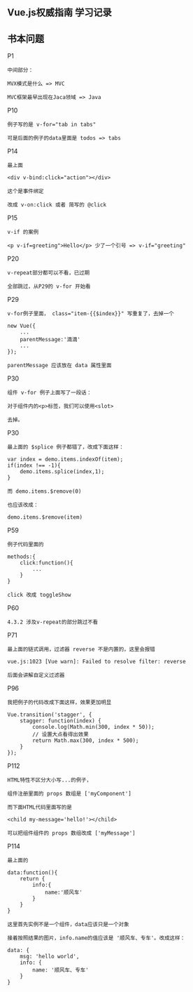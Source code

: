 Vue.js权威指南 学习记录
---

书本问题
---

P1
    
    中间部分：
    
    MVX模式是什么 => MVC

    MVC框架最早出现在Jaca领域 => Java

P10

    例子写的是 v-for="tab in tabs"

    可是后面的例子的data里面是 todos => tabs

P14

    最上面

    <div v-bind:click="action"></div>

    这个是事件绑定

    改成 v-on:click 或者 简写的 @click

P15

    v-if 的案例

    <p v-if=greeting">Hello</p> 少了一个引号 => v-if="greeting"

P20

    v-repeat部分都可以不看，已过期

    全部跳过，从P29的 v-for 开始看

P29

    v-for例子里面， class="item-{{$index}}" 写重复了，去掉一个

    new Vue({
        ...
        parentMessage:'滴滴'
        ...
    });

    parentMessage 应该放在 data 属性里面

P30

    组件 v-for 例子上面写了一段话：

    对于组件内的<p>标签，我们可以使用<slot>

    去掉。

P30

    最上面的 $splice 例子都错了，改成下面这样：

    var index = demo.items.indexOf(item);
    if(index !== -1){
        demo.items.splice(index,1);
    }

    而 demo.items.$remove(0)

    也应该改成：

    demo.items.$remove(item)

P59

    例子代码里面的

    methods:{
        click:function(){
            ...
        }
    }

    click 改成 toggleShow

P60
    
    4.3.2 涉及v-repeat的部分跳过不看

P71

    最上面的链式调用，过滤器 reverse 不是内置的，这里会报错

    vue.js:1023 [Vue warn]: Failed to resolve filter: reverse

    后面会讲解自定义过滤器

P96 
    
    我把例子的代码改成下面这样，效果更加明显
    
    Vue.transition('stagger', {
        stagger: function(index) {
            console.log(Math.min(300, index * 50));
            // 设置大点看得出效果
            return Math.max(300, index * 500);
        }
    });

P112

    HTML特性不区分大小写...的例子，

    组件注册里面的 props 数组是 ['myComponent']

    而下面HTML代码里面写的是 

    <child my-message='hello!'></child>

    可以把组件组件的 props 数组改成 ['myMessage']

P114

    最上面的 

    data:function(){
        return {
            info:{
                name:'顺风车'
            }
        }
    }

    这里首先实例不是一个组件，data应该只是一个对象

    接着按照结果的图片，info.name的值应该是 '顺风车、专车'。改成这样：

    data: {
        msg: 'hello world',
        info: {
            name: '顺风车、专车'
        }
    }
